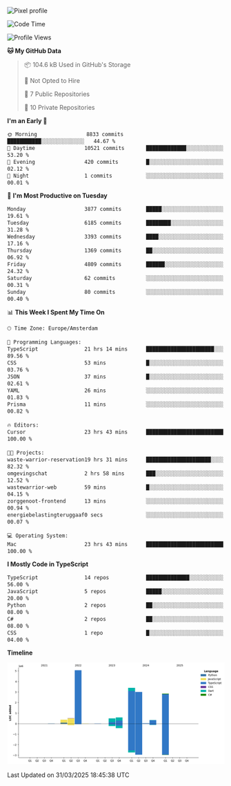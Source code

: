 ![Pixel profile](https://pixel-profile.vercel.app/api/github-stats?username=Atchferox&screen_effect=true&theme=rainbow
)


<!--START_SECTION:waka-->
![Code Time](http://img.shields.io/badge/Code%20Time-631%20hrs%2053%20mins-blue)

![Profile Views](http://img.shields.io/badge/Profile%20Views-0-blue)

**🐱 My GitHub Data** 

> 📦 104.6 kB Used in GitHub's Storage 
 > 
> 🚫 Not Opted to Hire
 > 
> 📜 7 Public Repositories 
 > 
> 🔑 10 Private Repositories 
 > 
**I'm an Early 🐤** 

```text
🌞 Morning                8833 commits        ███████████░░░░░░░░░░░░░░   44.67 % 
🌆 Daytime                10521 commits       █████████████░░░░░░░░░░░░   53.20 % 
🌃 Evening                420 commits         █░░░░░░░░░░░░░░░░░░░░░░░░   02.12 % 
🌙 Night                  1 commits           ░░░░░░░░░░░░░░░░░░░░░░░░░   00.01 % 
```
📅 **I'm Most Productive on Tuesday** 

```text
Monday                   3877 commits        █████░░░░░░░░░░░░░░░░░░░░   19.61 % 
Tuesday                  6185 commits        ████████░░░░░░░░░░░░░░░░░   31.28 % 
Wednesday                3393 commits        ████░░░░░░░░░░░░░░░░░░░░░   17.16 % 
Thursday                 1369 commits        ██░░░░░░░░░░░░░░░░░░░░░░░   06.92 % 
Friday                   4809 commits        ██████░░░░░░░░░░░░░░░░░░░   24.32 % 
Saturday                 62 commits          ░░░░░░░░░░░░░░░░░░░░░░░░░   00.31 % 
Sunday                   80 commits          ░░░░░░░░░░░░░░░░░░░░░░░░░   00.40 % 
```


📊 **This Week I Spent My Time On** 

```text
🕑︎ Time Zone: Europe/Amsterdam

💬 Programming Languages: 
TypeScript               21 hrs 14 mins      ██████████████████████░░░   89.56 % 
CSS                      53 mins             █░░░░░░░░░░░░░░░░░░░░░░░░   03.76 % 
JSON                     37 mins             █░░░░░░░░░░░░░░░░░░░░░░░░   02.61 % 
YAML                     26 mins             ░░░░░░░░░░░░░░░░░░░░░░░░░   01.83 % 
Prisma                   11 mins             ░░░░░░░░░░░░░░░░░░░░░░░░░   00.82 % 

🔥 Editors: 
Cursor                   23 hrs 43 mins      █████████████████████████   100.00 % 

🐱‍💻 Projects: 
waste-warrior-reservation19 hrs 31 mins      █████████████████████░░░░   82.32 % 
omgevingschat            2 hrs 58 mins       ███░░░░░░░░░░░░░░░░░░░░░░   12.52 % 
wastewarrior-web         59 mins             █░░░░░░░░░░░░░░░░░░░░░░░░   04.15 % 
zorggenoot-frontend      13 mins             ░░░░░░░░░░░░░░░░░░░░░░░░░   00.94 % 
energiebelastingteruggaaf0 secs              ░░░░░░░░░░░░░░░░░░░░░░░░░   00.07 % 

💻 Operating System: 
Mac                      23 hrs 43 mins      █████████████████████████   100.00 % 
```

**I Mostly Code in TypeScript** 

```text
TypeScript               14 repos            ██████████████░░░░░░░░░░░   56.00 % 
JavaScript               5 repos             █████░░░░░░░░░░░░░░░░░░░░   20.00 % 
Python                   2 repos             ██░░░░░░░░░░░░░░░░░░░░░░░   08.00 % 
C#                       2 repos             ██░░░░░░░░░░░░░░░░░░░░░░░   08.00 % 
CSS                      1 repo              █░░░░░░░░░░░░░░░░░░░░░░░░   04.00 % 
```



**Timeline**

![Lines of Code chart](https://raw.githubusercontent.com/Atchferox/Atchferox/main/assets/bar_graph.png)


 Last Updated on 31/03/2025 18:45:38 UTC
<!--END_SECTION:waka-->

